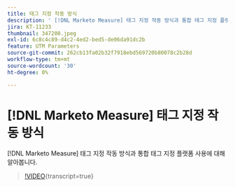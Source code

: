 ```yaml
---
title: 태그 지정 작동 방식
description: ' [!DNL Marketo Measure] 태그 지정 작동 방식과 통합 태그 지정 플랫폼 사용에 대해 알아봅니다.'
jira: KT-11233
thumbnail: 347200.jpeg
exl-id: 6c8c4c89-d4c2-4ed2-bed5-de06da91dc2b
feature: UTM Parameters
source-git-commit: 262cb13fa02b32f7918ebd569720b80078c2b28d
workflow-type: tm+mt
source-wordcount: '30'
ht-degree: 0%

---
```


# [!DNL Marketo Measure] 태그 지정 작동 방식

[!DNL Marketo Measure] 태그 지정 작동 방식과 통합 태그 지정 플랫폼 사용에 대해 알아봅니다.

>[!VIDEO](https://video.tv.adobe.com/v/347200/?learn=on){transcript=true}
